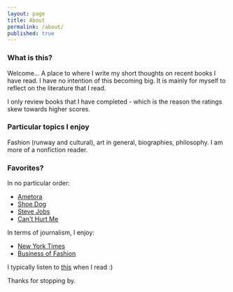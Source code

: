 ```yaml
---
layout: page
title: About
permalink: /about/
published: true
---
```

### What is this?

Welcome...
A place to where I write my short thoughts on recent books I have read. I have no intention of this becoming big. It is mainly for myself to reflect on the literature that I read.

I only review books that I have completed - which is the reason the ratings skew towards higher scores.

### Particular topics I enjoy
Fashion (runway and cultural), art in general, biographies, philosophy. I am more of a nonfiction reader.

### Favorites?
In no particular order:
- [Ametora](https://jinsung-kim.github.io/ametora/)
- [Shoe Dog](https://jinsung-kim.github.io/shoe-dog/)
- [Steve Jobs](https://jinsung-kim.github.io/steve-jobs/)
- [Can't Hurt Me](https://jinsung-kim.github.io/Cant-Hurt-Me/)

In terms of journalism, I enjoy:
- [New York Times](https://www.nytimes.com/)
- [Business of Fashion](https://www.businessoffashion.com/)

I typically listen to <a href="https://lofi.co/" target="_blank">this</a> when I read :)

Thanks for stopping by.
